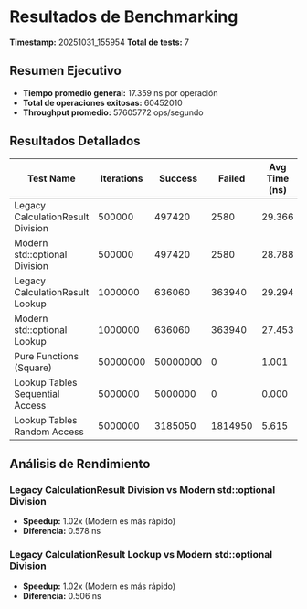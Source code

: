 # Resultados de Benchmarking

**Timestamp:** 20251031_155954
**Total de tests:** 7

## Resumen Ejecutivo

- **Tiempo promedio general:** 17.359 ns por operación
- **Total de operaciones exitosas:** 60452010
- **Throughput promedio:** 57605772 ops/segundo

## Resultados Detallados

| Test Name | Iterations | Success | Failed | Avg Time (ns) | Min Time (ns) | Max Time (ns) | Ops/Second |
|-----------|------------|---------|--------|---------------|---------------|---------------|------------|
| Legacy CalculationResult Division | 500000 | 497420 | 2580 | 29.366 | 0.000 | 45200.000 | 34053218 |
| Modern std::optional Division | 500000 | 497420 | 2580 | 28.788 | 0.000 | 51200.000 | 34736454 |
| Legacy CalculationResult Lookup | 1000000 | 636060 | 363940 | 29.294 | 0.000 | 123100.000 | 34136916 |
| Modern std::optional Lookup | 1000000 | 636060 | 363940 | 27.453 | 0.000 | 37100.000 | 36426422 |
| Pure Functions (Square) | 50000000 | 50000000 | 0 | 1.001 | 1.001 | 1.001 | 999400359 |
| Lookup Tables Sequential Access | 5000000 | 5000000 | 0 | 0.000 | 0.000 | 0.000 | 0 |
| Lookup Tables Random Access | 5000000 | 3185050 | 1814950 | 5.615 | 5.615 | 5.615 | 178107077 |

## Análisis de Rendimiento

### Legacy CalculationResult Division vs Modern std::optional Division

- **Speedup:** 1.02x (Modern es más rápido)
- **Diferencia:** 0.578 ns

### Legacy CalculationResult Lookup vs Modern std::optional Division

- **Speedup:** 1.02x (Modern es más rápido)
- **Diferencia:** 0.506 ns

